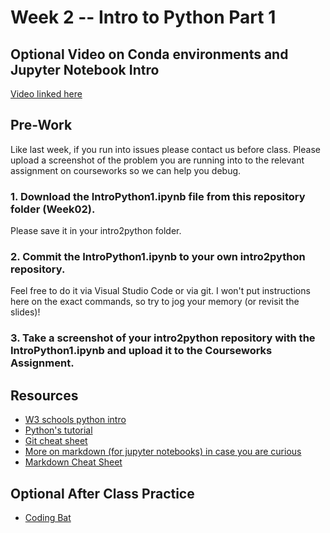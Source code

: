 # Week 2 -- Intro to Python Part 1
## Optional Video on Conda environments and Jupyter Notebook Intro

[Video linked here](https://www.youtube.com/watch?v=LCOINLVBVmM)

## Pre-Work
Like last week, if you run into issues please contact us before class. Please upload a screenshot of the problem you are running into to the relevant assignment on courseworks so we can help you debug.


### 1. Download the IntroPython1.ipynb file from this repository folder (Week02).
Please save it in your intro2python folder.
### 2. Commit the  IntroPython1.ipynb to your own intro2python repository.
Feel free to do it via Visual Studio Code or via git. I won't put instructions here on the exact commands, so try to jog your memory (or revisit the slides)!
### 3. Take a screenshot of your intro2python repository with the IntroPython1.ipynb and upload it to the Courseworks Assignment.


## Resources
- [W3 schools python intro](https://www.w3schools.com/python/python_operators.asp)
- [Python's tutorial](https://docs.python.org/3/tutorial/introduction.html)
- [Git cheat sheet](https://education.github.com/git-cheat-sheet-education.pdf)
- [More on markdown (for jupyter notebooks) in case you are curious](https://jupyter-notebook.readthedocs.io/en/stable/examples/Notebook/Working%20With%20Markdown%20Cells.html)
- [Markdown Cheat Sheet](https://sqlbak.com/blog/wp-content/uploads/2020/12/Jupyter-Notebook-Markdown-Cheatsheet2.pdf)

## Optional After Class Practice
- [Coding Bat](https://codingbat.com/python)
